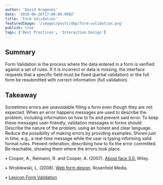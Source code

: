 ```yaml
---
author: 'David Aragonés'
date: '2019-06-26T17:06:00.000Z'
title: 'Form Validation'
featuredImage: '/images/posts/dbp/form-validation.png'
publish: true
tags: ['Best Practices', 'Interaction Design']
---
```


## Summary

Form Validation is the process where the data entered in a form is verified against a set of rules. If it is incorrect or data is missing, the interface requests that a specific field must be fixed (partial validation) or the full form be resubmitted with correct information (full validation).

## Takeaway

Sometimes errors are unavoidable filling a form even though they are not expected. When an error happens messages are used to describe the problem, including information on how to fix and prevent said error. To keep these messages user-friendly, validation messages in forms should: Describe the nature of the problem, using an honest and clear language. Reduce the possibility of making errors by providing examples. Shown just in time, e.g., a real-time message while the user is typing informing valid format rules. Prevent reiteration, describing how to fix the error committed. Be reachable, showing them where the errors took place.

• Cooper, A., Reimann, R. and Cooper, A. (2007). [About face 3.0.](https://www.amazon.com/dp/0470084111/ref=cm_sw_r_tw_dp_U_x_FYieDbGJCGWJK) Wiley.

• Wroblewski, L. (2008). [Web form design](https://www.amazon.com/dp/B004VFUP2I/ref=cm_sw_r_tw_dp_U_x_vkieDbRX8FG18). Rosenfeld Media.

• [Lexicon Form Validation](https://liferay.design/lexicon/core-components/forms/forms-validation/)
